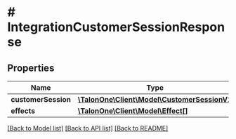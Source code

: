 # # IntegrationCustomerSessionResponse

## Properties

Name | Type | Description | Notes
------------ | ------------- | ------------- | -------------
**customerSession** | [**\TalonOne\Client\Model\CustomerSessionV2**](CustomerSessionV2.md) |  | [optional] 
**effects** | [**\TalonOne\Client\Model\Effect[]**](Effect.md) |  | [optional] 

[[Back to Model list]](../../README.md#documentation-for-models) [[Back to API list]](../../README.md#documentation-for-api-endpoints) [[Back to README]](../../README.md)


